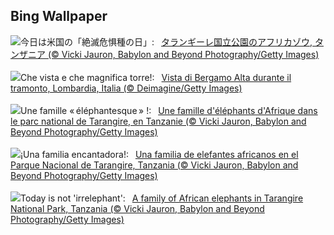 ## Bing Wallpaper
![](https://www.bing.com/th?id=OHR.TarangireElephants_JA-JP9488936307_UHD.jpg&w=1000)今日は米国の「絶滅危惧種の日」:&nbsp;&ensp;[タランギーレ国立公園のアフリカゾウ, タンザニア (© Vicki Jauron, Babylon and Beyond Photography/Getty Images)](https://www.bing.com/th?id=OHR.TarangireElephants_JA-JP9488936307_UHD.jpg)
<br><br/>
![](https://www.bing.com/th?id=OHR.BergamoAlta_IT-IT3472701981_UHD.jpg&w=1000)Che vista e che magnifica torre!:&nbsp;&ensp;[Vista di Bergamo Alta durante il tramonto, Lombardia, Italia (© Deimagine/Getty Images)](https://www.bing.com/th?id=OHR.BergamoAlta_IT-IT3472701981_UHD.jpg)
<br><br/>
![](https://www.bing.com/th?id=OHR.TarangireElephants_FR-FR7017565181_UHD.jpg&w=1000)Une famille « éléphantesque » !:&nbsp;&ensp;[Une famille d'éléphants d'Afrique dans le parc national de Tarangire, en Tanzanie (© Vicki Jauron, Babylon and Beyond Photography/Getty Images)](https://www.bing.com/th?id=OHR.TarangireElephants_FR-FR7017565181_UHD.jpg)
<br><br/>
![](https://www.bing.com/th?id=OHR.TarangireElephants_ES-ES3245528088_UHD.jpg&w=1000)¡Una familia encantadora!:&nbsp;&ensp;[Una familia de elefantes africanos en el Parque Nacional de Tarangire, Tanzania (© Vicki Jauron, Babylon and Beyond Photography/Getty Images)](https://www.bing.com/th?id=OHR.TarangireElephants_ES-ES3245528088_UHD.jpg)
<br><br/>
![](https://www.bing.com/th?id=OHR.TarangireElephants_EN-GB3515198884_UHD.jpg&w=1000)Today is not 'irrelephant':&nbsp;&ensp;[A family of African elephants in Tarangire National Park, Tanzania (© Vicki Jauron, Babylon and Beyond Photography/Getty Images)](https://www.bing.com/th?id=OHR.TarangireElephants_EN-GB3515198884_UHD.jpg)
<br><br/>
